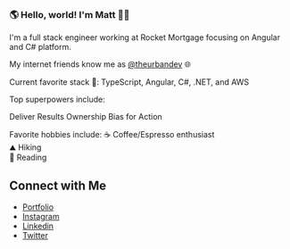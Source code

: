 ### 🌎 Hello, world! I'm Matt 👋🏼
I'm a full stack engineer working at Rocket Mortgage focusing on Angular and C# platform. 

My internet friends know me as [@theurbandev](https://www.instagram.com/theurbandev/) 🌐


Current favorite stack 🥞: TypeScript, Angular, C#, .NET, and AWS

Top superpowers include:

Deliver Results
Ownership
Bias for Action


Favorite hobbies include:
☕ Coffee/Espresso enthusiast <br>
⛰️ Hiking <br>
📖 Reading <br>


## Connect with Me
- [Portfolio](https://www.juliacodes.com/) <br/>
- [Instagram](https://www.instagram.com/juliacodes) <br/>
- [Linkedin](https://www.linkedin.com/in/juliacodes/) <br/>
- [Twitter](https://twitter.com/julia_codes) <br/>
